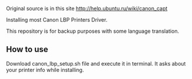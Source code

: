 Original source is in this site http://help.ubuntu.ru/wiki/canon_capt

Installing most Canon LBP Printers Driver.

This repository is for backup purposes with some language translation.

How to use
----------

Download canon_lbp_setup.sh file and execute it in terminal. It asks about your printer info while installing.
